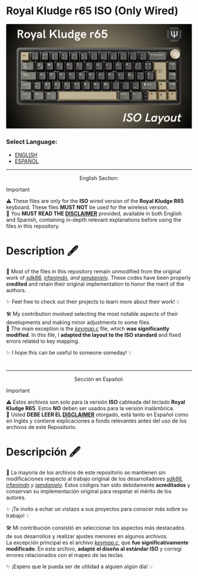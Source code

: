 # Royal Kludge r65 ISO (Only Wired)
![Royal Kludge R65 Keyboard](r65iso.png)

### Select Language: 
- [ENGLISH](#english)
- [ESPAÑOL](#español)

---
<div align="center">
  English Section:
</div>

<a name="english"></a>
>[!IMPORTANT]  
>⚠️ These files are only for the **ISO** wired version of the **Royal Kludge R65** keyboard. These files **MUST NOT** be used for the wireless version.  
>📜 You **MUST READ THE [DISCLAIMER](DISCLAIMER-ENG.md)** provided, available in both English and Spanish, containing in-depth relevant explanations before using the files in this repository.

# Description 🖋️  
📂 Most of the files in this repository remain unmodified from the original work of *[sdk66](https://github.com/sdk66), [irfanjmdn](https://github.com/irfanjmdn), and [iamdanielv](https://github.com/iamdanielv)*. These codes have been properly **credited** and retain their original implementation to honor the merit of the authors.

✨ Feel free to check out their projects to learn more about their work! 💡  

🛠️ My contribution involved selecting the most notable aspects of their developments and making minor adjustments to some files.  
📄 The main exception is the *[keymap.c](rk/r65/keymaps/iso/keymap.c)* file, which **was significantly modified**. In this file, I **adapted the layout to the ISO standard** and fixed errors related to key mapping.

✨ I hope this can be useful to someone someday! 💡  

# 

---

<div align="center">
  Sección en Español:
</div>

<a name="español"></a>
>[!IMPORTANT]  
>⚠️ Estos archivos son solo para la versión **ISO** cableada del teclado **Royal Kludge R65**. Estos **NO** deben ser usados para la versión inalámbrica.  
>📜 Usted **DEBE LEER EL [DISCLAIMER](DISCLAIMER-ESP.md)** otorgado, está tanto en Español como en Inglés y contiene explicaciones a fondo relevantes antes del uso de los archivos de este Repositorio.

# Descripción 🖋️  
📂 La mayoría de los archivos de este repositorio se mantienen sin modificaciones respecto al trabajo original de los desarrolladores *[sdk66](https://github.com/sdk66), [irfanjmdn](https://github.com/irfanjmdn) y [iamdanielv](https://github.com/iamdanielv)*. Estos códigos han sido debidamente **acreditados** y conservan su implementación original para respetar el mérito de los autores.

✨ ¡Te invito a echar un vistazo a sus proyectos para conocer más sobre su trabajo! 💡 

🛠️ Mi contribución consistió en seleccionar los aspectos más destacados de sus desarrollos y realizar ajustes menores en algunos archivos.  
La excepción principal es el archivo *[keymap.c](rk/r65/keymaps/iso/keymap.c)*, que **fue significativamente modificado**. En este archivo, **adapté el diseño al estándar ISO** y corregí errores relacionados con el mapeo de las teclas.

✨ ¡Espero que le pueda ser de utilidad a alguien algún día! 💡  

